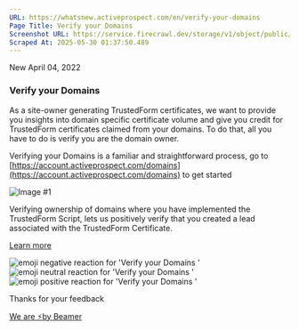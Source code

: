 ```yaml
---
URL: https://whatsnew.activeprospect.com/en/verify-your-domains
Page Title: Verify your Domains 
Screenshot URL: https://service.firecrawl.dev/storage/v1/object/public/media/screenshot-faea61c6-3801-49ab-9d1d-4a1f1e9583f4.png
Scraped At: 2025-05-30 01:37:50.489
---
```


New
April 04, 2022

### Verify your Domains

As a site-owner generating TrustedForm certificates, we want to provide you insights into domain specific certificate volume and give you credit for TrustedForm certificates claimed from your domains. To do that, all you have to do is verify you are the domain owner.

Verifying your Domains is a familiar and straightforward process, go to [https://account.activeprospect.com/domains](https://account.activeprospect.com/domains) to get started

![Image #1](https://app.getbeamer.com/pictures?id=293148-77-977-9Mu-_ve-_vUXvv70E77-9Vgzvv71E77-9He-_vR3vv73vv73vv71mM--_vXgMEu-_vTbvv71s77-977-9&v=4)

Verifying ownership of domains where you have implemented the TrustedForm Script, lets us positively verify that you created a lead associated with the TrustedForm Certificate.

[Learn more](https://community.activeprospect.com/posts/4649879-verify-domain-ownership)

![emoji negative reaction for 'Verify your Domains '](https://app.getbeamer.com/images/emojiNeg.svg)![emoji neutral reaction for 'Verify your Domains '](https://app.getbeamer.com/images/emojiNeut.svg)![emoji positive reaction for 'Verify your Domains '](https://app.getbeamer.com/images/emojiPos.svg)

Thanks for your feedback

[We are ⚡by Beamer](https://www.getbeamer.com/?ref=watermark_MErKJCnu12412_public&company=ActiveProspect&watermarkRef=powered&utm_term=MErKJCnu12412&utm_content=ActiveProspect&utm_source=standalone&utm_medium=footer&utm_campaign=powered)
